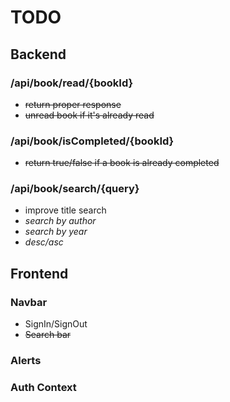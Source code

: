# TODO

## Backend
### /api/book/read/{bookId}
* ~~return proper response~~
* ~~unread book if it's already read~~

### /api/book/isCompleted/{bookId}
* ~~return true/false if a book is already completed~~

### /api/book/search/{query}
* improve title search
* *search by author*
* *search by year*
* *desc/asc*

## Frontend
### Navbar
* SignIn/SignOut
* ~~Search bar~~

### Alerts

### Auth Context